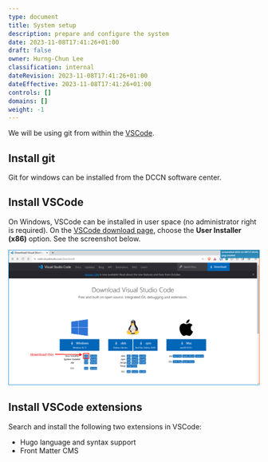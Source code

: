 ```yaml
---
type: document
title: System setup
description: prepare and configure the system
date: 2023-11-08T17:41:26+01:00
draft: false
owner: Hurng-Chun Lee
classification: internal
dateRevision: 2023-11-08T17:41:26+01:00
dateEffective: 2023-11-08T17:41:26+01:00
controls: []
domains: []
weight: -1
---
```


We will be using git from within the [VSCode](https://code.visualstudio.com/).

## Install git

Git for windows can be installed from the DCCN software center.

## Install VSCode

On Windows, VSCode can be installed in user space (no administrator right is required).  On the [VSCode download page](https://code.visualstudio.com/download#), choose the __User Installer (x86)__ option.  See the screenshot below.

![](figures/vscode_download.png)

## Install VSCode extensions

Search and install the following two extensions in VSCode:

- Hugo language and syntax support
- Front Matter CMS

